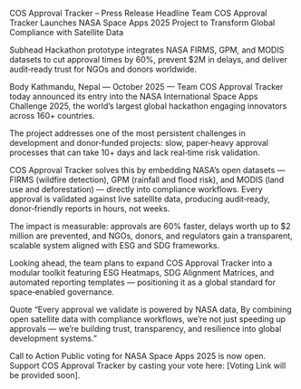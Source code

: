 COS Approval Tracker – Press Release 
Headline
Team COS Approval Tracker Launches NASA Space Apps 2025 Project to Transform Global Compliance with Satellite Data

Subhead
Hackathon prototype integrates NASA FIRMS, GPM, and MODIS datasets to cut approval times by 60%, prevent $2M in delays, and deliver audit‑ready trust for NGOs and donors worldwide.

Body
Kathmandu, Nepal — October 2025 — Team COS Approval Tracker today announced its entry into the NASA International Space Apps Challenge 2025, the world’s largest global hackathon engaging innovators across 160+ countries.

The project addresses one of the most persistent challenges in development and donor‑funded projects: slow, paper‑heavy approval processes that can take 10+ days and lack real‑time risk validation.

COS Approval Tracker solves this by embedding NASA’s open datasets — FIRMS (wildfire detection), GPM (rainfall and flood risk), and MODIS (land use and deforestation) — directly into compliance workflows. Every approval is validated against live satellite data, producing audit‑ready, donor‑friendly reports in hours, not weeks.

The impact is measurable: approvals are 60% faster, delays worth up to $2 million are prevented, and NGOs, donors, and regulators gain a transparent, scalable system aligned with ESG and SDG frameworks.

Looking ahead, the team plans to expand COS Approval Tracker into a modular toolkit featuring ESG Heatmaps, SDG Alignment Matrices, and automated reporting templates — positioning it as a global standard for space‑enabled governance.

Quote
“Every approval we validate is powered by NASA data, By combining open satellite data with compliance workflows, we’re not just speeding up approvals — we’re building trust, transparency, and resilience into global development systems.”

Call to Action
Public voting for NASA Space Apps 2025 is now open. Support COS Approval Tracker by casting your vote here: [Voting Link will be provided soon].
